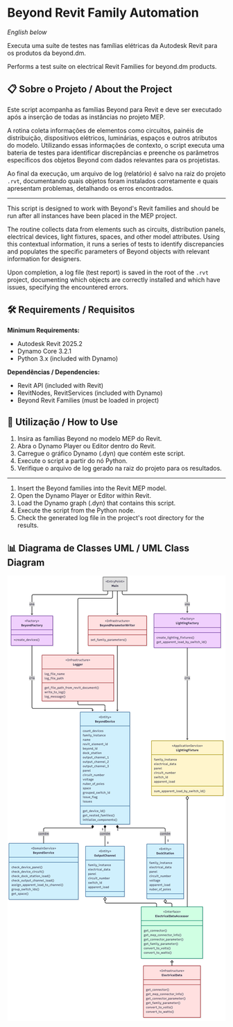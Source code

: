 # Beyond Revit Family Automation

*English below*

Executa uma suíte de testes nas famílias elétricas da Autodesk Revit para os produtos da beyond.dm.

Performs a test suite on electrical Revit Families for beyond.dm products.

## 📋 Sobre o Projeto / About the Project

Este script acompanha as famílias Beyond para Revit e deve ser executado após a inserção de todas as instâncias no projeto MEP.

A rotina coleta informações de elementos como circuitos, painéis de distribuição, dispositivos elétricos, luminárias, espaços e outros atributos do modelo. Utilizando essas informações de contexto, o script executa uma bateria de testes para identificar discrepâncias e preenche os parâmetros específicos dos objetos Beyond com dados relevantes para os projetistas.

Ao final da execução, um arquivo de log (relatório) é salvo na raiz do projeto `.rvt`, documentando quais objetos foram instalados corretamente e quais apresentam problemas, detalhando os erros encontrados.

---

This script is designed to work with Beyond's Revit families and should be run after all instances have been placed in the MEP project.

The routine collects data from elements such as circuits, distribution panels, electrical devices, light fixtures, spaces, and other model attributes. Using this contextual information, it runs a series of tests to identify discrepancies and populates the specific parameters of Beyond objects with relevant information for designers.

Upon completion, a log file (test report) is saved in the root of the `.rvt` project, documenting which objects are correctly installed and which have issues, specifying the encountered errors.

## 🛠️ Requirements / Requisitos

**Minimum Requirements:**
- Autodesk Revit 2025.2
- Dynamo Core 3.2.1
- Python 3.x (included with Dynamo)

**Dependências / Dependencies:**
- Revit API (included with Revit)
- RevitNodes, RevitServices (included with Dynamo)
- Beyond Revit Families (must be loaded in project)

## 🚀 Utilização / How to Use

1.  Insira as famílias Beyond no modelo MEP do Revit.
2.  Abra o Dynamo Player ou Editor dentro do Revit.
3.  Carregue o gráfico Dynamo (.dyn) que contém este script.
4.  Execute o script a partir do nó Python.
5.  Verifique o arquivo de log gerado na raiz do projeto para os resultados.

---

1.  Insert the Beyond families into the Revit MEP model.
2.  Open the Dynamo Player or Editor within Revit.
3.  Load the Dynamo graph (.dyn) that contains this script.
4.  Execute the script from the Python node.
5.  Check the generated log file in the project's root directory for the results.

## 📊 Diagrama de Classes UML / UML Class Diagram

![Diagrama UML](beyond_revit_automation_uml.png)